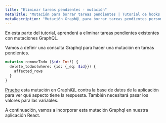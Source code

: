 ```yaml
---
title: "Eliminar tareas pendientes - mutación"
metaTitle: "Mutación para borrar tareas pendientes | Tutorial de hooks Apollo con React en GraphQL"
metaDescription: "Mutación GraphQL para borrar tareas pendientes personales existentes. Pruebe la mutación en GraphiQL, pasando el token de Autorización para borrar una tarea pendiente"
---
```


En esta parte del tutorial, aprenderá a eliminar tareas pendientes existentes con mutaciones GraphQL.

Vamos a definir una consulta Graphql para hacer una mutación en tareas pendientes.

```graphql
mutation removeTodo ($id: Int!) {
  delete_todos(where: {id: {_eq: $id}}) {
    affected_rows
  }
}
```

[Pruebe](https://hasura.io/learn/graphql/graphiql) esta mutación en GraphiQL contra la base de datos de la aplicación para ver qué aspecto tiene la respuesta. También necesitará pasar los valores para las variables.

A continuación, vamos a incorporar esta mutación Graphql en nuestra aplicación React.